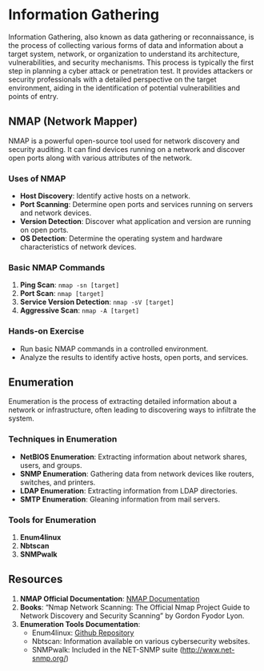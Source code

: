 # Information Gathering

Information Gathering, also known as data gathering or reconnaissance, is the process of collecting various forms of data and information about a target system, network, or organization to understand its architecture, vulnerabilities, and security mechanisms. This process is typically the first step in planning a cyber attack or penetration test. It provides attackers or security professionals with a detailed perspective on the target environment, aiding in the identification of potential vulnerabilities and points of entry.

## NMAP (Network Mapper)

NMAP is a powerful open-source tool used for network discovery and security auditing. It can find devices running on a network and discover open ports along with various attributes of the network.

### Uses of NMAP

- **Host Discovery**: Identify active hosts on a network.
- **Port Scanning**: Determine open ports and services running on servers and network devices.
- **Version Detection**: Discover what application and version are running on open ports.
- **OS Detection**: Determine the operating system and hardware characteristics of network devices.

### Basic NMAP Commands

1. **Ping Scan**: `nmap -sn [target]`
1. **Port Scan**: `nmap [target]`
1. **Service Version Detection**: `nmap -sV [target]`
1. **Aggressive Scan**: `nmap -A [target]`

### Hands-on Exercise

- Run basic NMAP commands in a controlled environment.
- Analyze the results to identify active hosts, open ports, and services.

## Enumeration

Enumeration is the process of extracting detailed information about a network or infrastructure, often leading to discovering ways to infiltrate the system.

### Techniques in Enumeration

- **NetBIOS Enumeration**: Extracting information about network shares, users, and groups.
- **SNMP Enumeration**: Gathering data from network devices like routers, switches, and printers.
- **LDAP Enumeration**: Extracting information from LDAP directories.
- **SMTP Enumeration**: Gleaning information from mail servers.

### Tools for Enumeration

1. **Enum4linux**
1. **Nbtscan**
1. **SNMPwalk**

## Resources

1. **NMAP Official Documentation**: [NMAP Documentation](https://nmap.org/book/man.html)
1. **Books**: “Nmap Network Scanning: The Official Nmap Project Guide to Network Discovery and Security Scanning” by Gordon Fyodor Lyon.
1. **Enumeration Tools Documentation**:
   - Enum4linux: [Github Repository](https://github.com/portcullislabs/enum4linux)
   - Nbtscan: Information available on various cybersecurity websites.
   - SNMPwalk: Included in the NET-SNMP suite (http://www.net-snmp.org/)
